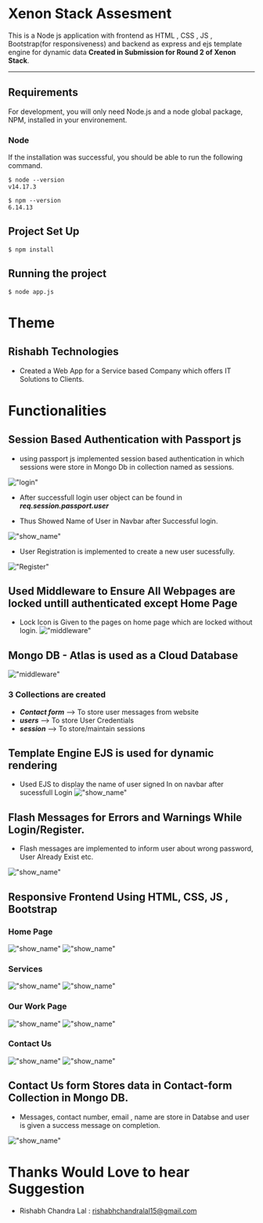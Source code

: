 
# Xenon Stack Assesment 

This is a Node js application with frontend as HTML , CSS , JS , Bootstrap(for responsiveness) and backend as express and ejs template engine for dynamic data
**Created in Submission for Round 2 of Xenon Stack**.



---
## Requirements

For development, you will only need Node.js and a node global package, NPM, installed in your environement.

### Node

If the installation was successful, you should be able to run the following command.

    $ node --version
    v14.17.3

    $ npm --version
    6.14.13


## Project Set Up  

    
    $ npm install
    




## Running the project

    $ node app.js

# Theme 
##  Rishabh Technologies
- Created a Web App for a Service based Company which offers IT Solutions to Clients.

# Functionalities

## Session Based Authentication with Passport js
- using passport js implemented session based authentication in which sessions were store in Mongo Db in collection named as sessions.

!["login"](./public/assets/images/1.png)
- After successfull login user object can be found in ***req.session.passport.user***

- Thus Showed Name of User in Navbar after Successful login.

!["show_name"](./public/assets/images/Dynamic%20EJS%20used.png)
- User Registration is implemented to create a new user sucessfully.

!["Register"](./public/assets/images/2.png)


## Used Middleware to Ensure All Webpages are locked untill authenticated except Home Page
- Lock Icon is Given to the pages on home page which are locked without login.
!["middleware"](./public/assets/images/middleware.png)

## Mongo DB - Atlas is used as a Cloud Database
!["middleware"](./public/assets/images/mongo_db_as_home.png)

### 3 Collections are created
- ***Contact form*** --> To store user messages from website
- ***users*** --> To store User Credentials
- ***session*** --> To store/maintain sessions

## Template Engine EJS is used for dynamic rendering
- Used EJS to display the name of user signed In on navbar after sucessfull Login
!["show_name"](./public/assets/images/Dynamic%20EJS%20used.png)

## Flash Messages for Errors and Warnings While Login/Register.
- Flash messages are implemented to inform user about wrong password, User Already Exist etc.

!["show_name"](./public/assets/images/contact_with_flash.png)


## Responsive Frontend Using HTML, CSS, JS , Bootstrap

### Home Page
!["show_name"](./public/assets/images/home_responsive.png)
!["show_name"](./public/assets/images/home%20with%20username.png)

### Services
!["show_name"](./public/assets/images/services_page.png)
!["show_name"](./public/assets/images/services_responsive.png)


### Our Work Page
!["show_name"](./public/assets/images/responsive%20work.png)
!["show_name"](./public/assets/images/work_page.png)




### Contact Us
!["show_name"](./public/assets/images/contact_with%20_info.png)
!["show_name"](./public/assets/images/responsive%20contact.png)

## Contact Us form Stores data in Contact-form Collection in Mongo DB.
- Messages, contact number, email , name are store in Databse and user is given a success message on completion.

!["show_name"](./public/assets/images/Contact_message_inDB.png)



# Thanks Would Love to hear Suggestion 
- Rishabh Chandra Lal : rishabhchandralal15@gmail.com
